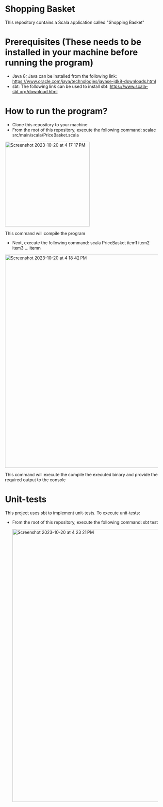 # Shopping Basket
This repository contains a Scala application called "Shopping Basket"

# Prerequisites (These needs to be installed in your machine before running the program)
- Java 8:
  Java can be installed from the following link:
  https://www.oracle.com/java/technologies/javase-jdk8-downloads.html
- sbt:
  The following link can be used to install sbt:
  https://www.scala-sbt.org/download.html

# How to run the program?
- Clone this repository to your machine
- From the root of this repository, execute the following command:
  scalac src/main/scala/PriceBasket.scala
  
<img width="279" alt="Screenshot 2023-10-20 at 4 17 17 PM" src="https://github.com/vishakhs18/technical_assessment/assets/96525131/4529d799-e3a1-45a8-ac60-0dd9dfc46c02">

  This command will compile the program
- Next, execute the following command:
  scala PriceBasket item1 item2 item3 ... itemn
  
<img width="702" alt="Screenshot 2023-10-20 at 4 18 42 PM" src="https://github.com/vishakhs18/technical_assessment/assets/96525131/1c128cd2-1277-43d9-9ff4-c52e6bb2e95d">

  This command will execute the compile the executed binary and provide the required output to the console
  
# Unit-tests
This project uses sbt to implement unit-tests.
To execute unit-tests:
- From the root of this repository, execute the following command:
  sbt test

  <img width="899" alt="Screenshot 2023-10-20 at 4 23 21 PM" src="https://github.com/vishakhs18/technical_assessment/assets/96525131/bd46312f-ea53-4383-be17-7f4b934660b0">
